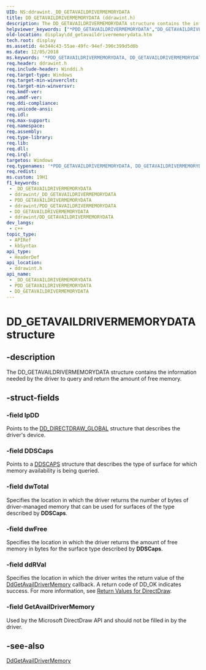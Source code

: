```yaml
---
UID: NS:ddrawint._DD_GETAVAILDRIVERMEMORYDATA
title: DD_GETAVAILDRIVERMEMORYDATA (ddrawint.h)
description: The DD_GETAVAILDRIVERMEMORYDATA structure contains the information needed by the driver to query and return the amount of free memory.
helpviewer_keywords: ["*PDD_GETAVAILDRIVERMEMORYDATA","DD_GETAVAILDRIVERMEMORYDATA","DD_GETAVAILDRIVERMEMORYDATA structure [Display Devices]","ddrawint/DD_GETAVAILDRIVERMEMORYDATA","ddstrcts_874c0a25-9513-44fa-bbfc-a480c918a835.xml","display.dd_getavaildrivermemorydata"]
old-location: display\dd_getavaildrivermemorydata.htm
tech.root: display
ms.assetid: 4e344c43-55ae-49fc-94ef-390c399d5d0b
ms.date: 12/05/2018
ms.keywords: '*PDD_GETAVAILDRIVERMEMORYDATA, DD_GETAVAILDRIVERMEMORYDATA, DD_GETAVAILDRIVERMEMORYDATA structure [Display Devices], ddrawint/DD_GETAVAILDRIVERMEMORYDATA, ddstrcts_874c0a25-9513-44fa-bbfc-a480c918a835.xml, display.dd_getavaildrivermemorydata'
req.header: ddrawint.h
req.include-header: Winddi.h
req.target-type: Windows
req.target-min-winverclnt: 
req.target-min-winversvr: 
req.kmdf-ver: 
req.umdf-ver: 
req.ddi-compliance: 
req.unicode-ansi: 
req.idl: 
req.max-support: 
req.namespace: 
req.assembly: 
req.type-library: 
req.lib: 
req.dll: 
req.irql: 
targetos: Windows
req.typenames: '*PDD_GETAVAILDRIVERMEMORYDATA, DD_GETAVAILDRIVERMEMORYDATA'
req.redist: 
ms.custom: 19H1
f1_keywords:
 - _DD_GETAVAILDRIVERMEMORYDATA
 - ddrawint/_DD_GETAVAILDRIVERMEMORYDATA
 - PDD_GETAVAILDRIVERMEMORYDATA
 - ddrawint/PDD_GETAVAILDRIVERMEMORYDATA
 - DD_GETAVAILDRIVERMEMORYDATA
 - ddrawint/DD_GETAVAILDRIVERMEMORYDATA
dev_langs:
 - c++
topic_type:
 - APIRef
 - kbSyntax
api_type:
 - HeaderDef
api_location:
 - ddrawint.h
api_name:
 - _DD_GETAVAILDRIVERMEMORYDATA
 - PDD_GETAVAILDRIVERMEMORYDATA
 - DD_GETAVAILDRIVERMEMORYDATA
---
```


# DD_GETAVAILDRIVERMEMORYDATA structure


## -description

The DD_GETAVAILDRIVERMEMORYDATA structure contains the information needed by the driver to query and return the amount of free memory.

## -struct-fields

### -field lpDD

Points to the <a href="/windows/desktop/api/ddrawint/ns-ddrawint-dd_directdraw_global">DD_DIRECTDRAW_GLOBAL</a> structure that describes the driver's device.

### -field DDSCaps

Points to a <a href="/previous-versions/windows/hardware/drivers/ff550286(v=vs.85)">DDSCAPS</a> structure that describes the type of surface for which memory availability is being queried.

### -field dwTotal

Specifies the location in which the driver returns the number of bytes of driver-managed memory that can be used for surfaces of the type described by <b>DDSCaps</b>.

### -field dwFree

Specifies the location in which the driver returns the amount of free memory in bytes for the surface type described by <b>DDSCaps</b>.

### -field ddRVal

Specifies the location in which the driver writes the return value of the <a href="/windows/desktop/api/ddrawint/nc-ddrawint-pdd_getavaildrivermemory">DdGetAvailDriverMemory</a> callback. A return code of DD_OK indicates success. For more information, see <a href="/windows-hardware/drivers/display/return-values-for-directdraw">Return Values for DirectDraw</a>.

### -field GetAvailDriverMemory

Used by the Microsoft DirectDraw API and should not be filled in by the driver.

## -see-also

<a href="/windows/desktop/api/ddrawint/nc-ddrawint-pdd_getavaildrivermemory">DdGetAvailDriverMemory</a>

